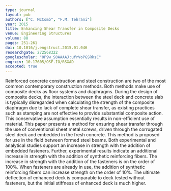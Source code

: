 ```yaml
---
type: journal
layout: pub
authors: ["C. McComb", "F.M. Tehrani"]
year: 2015
title: Enhancing Shear Transfer in Composite Decks
venue: Engineering Structures
volume: 88
pages: 251-261
doi: 10.1016/j.engstruct.2015.01.046
researchgate: 272568322
googlescholar: "0P9w_S0AAAAJ:ufrVoPGSRksC"
engrxiv: 10.17605/OSF.IO/RSXAD
accepted: true
---
```

Reinforced concrete construction and steel construction are two of the most common contemporary construction methods. Both methods make use of composite decks as floor systems and diaphragms. During the design of composite decks, the interaction between the steel deck and concrete slab is typically disregarded when calculating the strength of the composite diaphragm due to lack of complete shear transfer, as existing practices such as stamping are not effective to provide substantial composite action. This conservative assumption essentially results in non-efficient use of material. This paper presents a method for ensuring shear transfer through the use of conventional sheet metal screws, driven through the corrugated steel deck and embedded in the fresh concrete. This method is proposed for use in the field between formed steel beams. Both experimental and analytical studies support an increase in strength with the addition of embedded fasteners. Further, experimental results indicate an additional increase in strength with the addition of synthetic reinforcing fibers. The increase in strength with the addition of the fasteners is on the order of 100%. When fasteners are already in use, the addition of synthetic reinforcing fibers can increase strength on the order of 10%. The ultimate deflection of enhanced deck is comparable to deck tested without fasteners, but the initial stiffness of enhanced deck is much higher.
